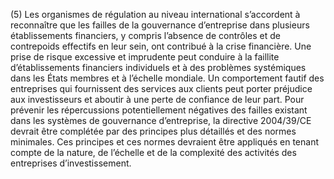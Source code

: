 (5) Les organismes de régulation au niveau international s’accordent à reconnaître que les failles de la gouvernance d’entreprise dans plusieurs établissements financiers, y compris l’absence de contrôles et de contrepoids effectifs en leur sein, ont contribué à la crise financière. Une prise de risque excessive et imprudente peut conduire à la faillite d’établissements financiers individuels et à des problèmes systémiques dans les États membres et à l’échelle mondiale. Un comportement fautif des entreprises qui fournissent des services aux clients peut porter préjudice aux investisseurs et aboutir à une perte de confiance de leur part. Pour prévenir les répercussions potentiellement négatives des failles existant dans les systèmes de gouvernance d’entreprise, la directive 2004/39/CE devrait être complétée par des principes plus détaillés et des normes minimales. Ces principes et ces normes devraient être appliqués en tenant compte de la nature, de l’échelle et de la complexité des activités des entreprises d’investissement.